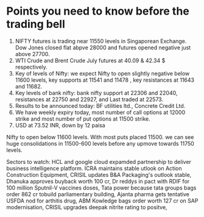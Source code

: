 # Points you need to know before the trading bell
1. NIFTY futures is trading near 11550 levels in Singaporean Exchange. Dow Jones closed flat abpve 28000 and futures opened negative just above 27700.
2. WTI Crude and Brent Crude July futures at 40.09 & 42.34 $ respectively. 
3. Key of levels of Nifty: we expect Nifty to open slightly negative below 11600 levels, key supports at 11541 and 11478 , key resistances at 11643 and 11682.
4. Key levels of bank nifty: bank nifty support at 22306 and 22040, resistances at 22750 and 22927, and Last traded at 22573.
5. Results to be announced today: BF utilities ltd., Concrete Credit Ltd.
6. We have weekly expiry today, most number of call options at 12000 strike and most number of put options at 11500 strike.
7. USD at 73.52 INR, down by 12 paisa

Nifty to open below 11600 levels. With most puts placed 11500. we can see huge consolidations in 11500-600 levels before any upmove towards 11750 levels.

Sectors to watch: HCL and google cloud expamded partnership to deliver business intelligence platform. ICRA maintains stable utlook on Action Construction Equipment, CRISIL updates B&A Packaging's outlook stable, Dhanuka approves buyback worth 100 cr, Dr reddys in pact with RDIF for 100 million Sputnil-V vaccines doses, Tata power because tata groups bags order 862 cr tobuild parliamentary building, Ajanta pharma gets tentative USFDA nod for arthitis drug, ABM Kowledge bags order worth 127 cr on SAP modernisation, CRISIL upgrades deepak nitrite rating to positve,  
